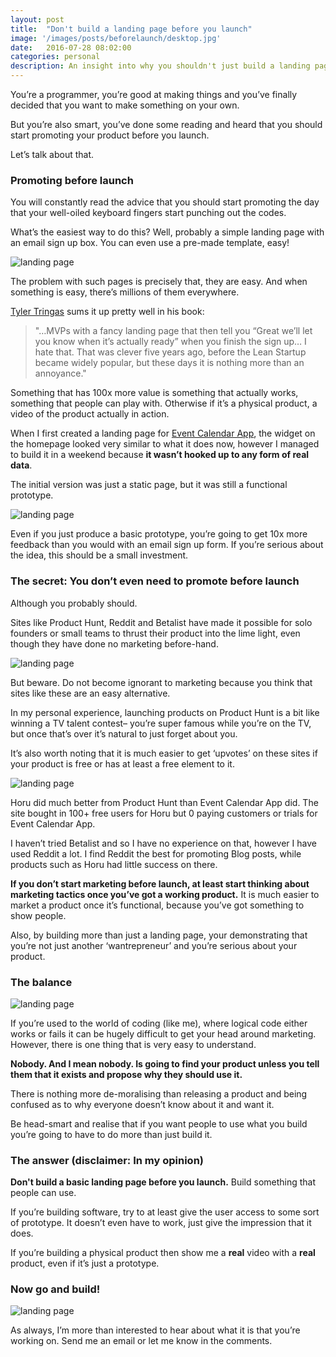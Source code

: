```yaml
---
layout: post
title:  "Don't build a landing page before you launch"
image: '/images/posts/beforelaunch/desktop.jpg'
date:   2016-07-28 08:02:00
categories: personal
description: An insight into why you shouldn't just build a landing page before you launch. Build something more.
---
```


<p class="lead">You’re a programmer, you’re good at making things and you’ve finally decided that you want to make something on your own.</p>

But you’re also smart, you’ve done some reading and heard that you should start promoting your product before you launch.   

Let’s talk about that.

### Promoting before launch

You will constantly read the advice that you should start promoting the day that your well-oiled keyboard fingers start punching out the codes.

What’s the easiest way to do this? Well, probably a simple landing page with an email sign up box. You can even use a pre-made template, easy!

![landing page](/images/posts/beforelaunch/landingpage.jpg "landingpage")

The problem with such pages is precisely that, they are easy. And when something is easy, there’s millions of them everywhere.

[Tyler Tringas](https://twitter.com/tylertringas?lang=en-gb) sums it up pretty well in his book:

<blockquote>"…MVPs with a fancy landing page that then tell you “Great we’ll let you know when it’s actually ready” when you finish the sign up… I hate that. That was clever five years ago, before the Lean Startup became widely popular, but these days it is nothing more than an annoyance."</blockquote>

Something that has 100x more value is something that actually works, something that people can play with. Otherwise if it’s a physical product, a video of the product actually in action.

When I first created a landing page for [Event Calendar App](http://eventcalendarapp.com), the widget on the homepage looked very similar to what it does now, however I managed to build it in a weekend because **it wasn’t hooked up to any form of real data**.

The initial version was just a static page, but it was still a functional prototype.

![landing page](/images/posts/beforelaunch/eventcalendarapp.jpg "event calendar app")

Even if you just produce a basic prototype, you’re going to get 10x more feedback than you would with an email sign up form.  If you’re serious about the idea, this should be a small investment.

### The secret: You don’t even need to promote before launch

Although you probably should.

Sites like Product Hunt, Reddit and Betalist have made it possible for solo founders or small teams to thrust their product into the lime light, even though they have done no marketing before-hand.

![landing page](/images/posts/beforelaunch/producthunt.jpg "product hunt preview")

But beware. Do not become ignorant to marketing because you think that sites like these are an easy alternative.

In my personal experience, launching products on Product Hunt is a bit like winning a TV talent contest– you’re super famous while you’re on the TV, but once that’s over it’s natural to just forget about you.

It’s also worth noting that it is much easier to get ‘upvotes’ on these sites if your product is free or has at least a free element to it.

![landing page](/images/posts/beforelaunch/producthunt-comparison.jpg "product hunt comparison")

Horu did much better from Product Hunt than Event Calendar App did. The site bought in 100+ free users for Horu but 0 paying customers or trials for Event Calendar App.

I haven’t tried Betalist and so I have no experience on that, however I have used Reddit a lot. I find Reddit the best for promoting Blog posts, while products such as Horu had little success on there.

**If you don’t start marketing before launch, at least start thinking about marketing tactics once you’ve got a working product.** It is much easier to market a product once it’s functional, because you’ve got something to show people.

Also, by building more than just a landing page, your demonstrating that you’re not just another ‘wantrepreneur’ and you’re serious about your product.

### The balance

![landing page](/images/posts/beforelaunch/code.jpg "previous of old version of event calendar app")

If you’re used to the world of coding (like me), where logical code either works or fails it can be hugely difficult to get your head around marketing. However, there is one thing that is very easy to understand.

**Nobody. And I mean nobody. Is going to find your product unless you tell them that it exists and propose why they should use it.**

There is nothing more de-moralising than releasing a product and being confused as to why everyone doesn’t know about it and want it.

Be head-smart and realise that if you want people to use what you build you’re going to have to do more than just build it.

### The answer (disclaimer: In my opinion)

**Don't build a basic landing page before you launch.** Build something that people can use.

If you’re building software, try to at least give the user access to some sort of prototype. It doesn’t even have to work, just give the impression that it does.

If you’re building a physical product then show me a **real** video with a **real** product, even if it’s just a prototype.

### Now go and build!

![landing page](/images/posts/beforelaunch/building.jpg "building a product")

As always, I’m more than interested to hear about what it is that you’re working on. Send me an email or let me know in the comments.
